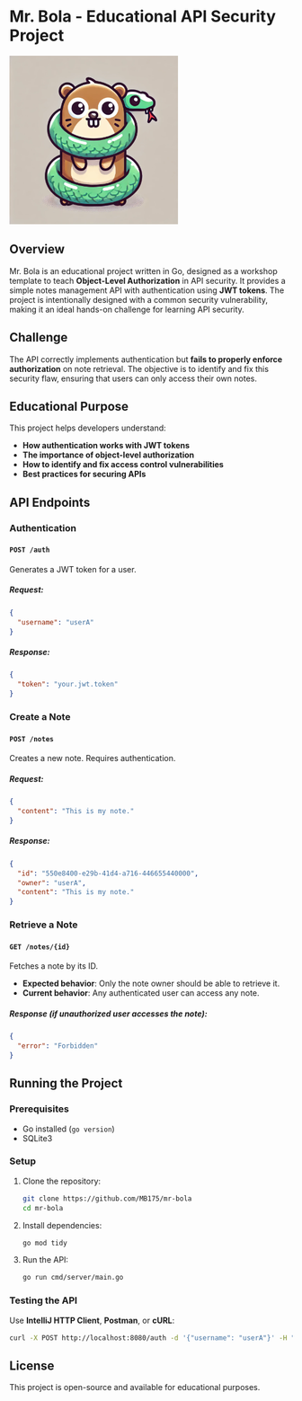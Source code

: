 # Mr. Bola - Educational API Security Project

<img src="icon.webp" height=300px>

## Overview
Mr. Bola is an educational project written in Go, designed as a workshop template to teach **Object-Level Authorization** in API security. It provides a simple notes management API with authentication using **JWT tokens**. The project is intentionally designed with a common security vulnerability, making it an ideal hands-on challenge for learning API security.

## Challenge
The API correctly implements authentication but **fails to properly enforce authorization** on note retrieval. The objective is to identify and fix this security flaw, ensuring that users can only access their own notes.

## Educational Purpose
This project helps developers understand:
- **How authentication works with JWT tokens**
- **The importance of object-level authorization**
- **How to identify and fix access control vulnerabilities**
- **Best practices for securing APIs**

## API Endpoints

### Authentication
#### `POST /auth`
Generates a JWT token for a user.
##### Request:
```json
{
  "username": "userA"
}
```
##### Response:
```json
{
  "token": "your.jwt.token"
}
```

### Create a Note
#### `POST /notes`
Creates a new note. Requires authentication.
##### Request:
```json
{
  "content": "This is my note."
}
```
##### Response:
```json
{
  "id": "550e8400-e29b-41d4-a716-446655440000",
  "owner": "userA",
  "content": "This is my note."
}
```

### Retrieve a Note
#### `GET /notes/{id}`
Fetches a note by its ID.
- **Expected behavior**: Only the note owner should be able to retrieve it.
- **Current behavior**: Any authenticated user can access any note.

##### Response (if unauthorized user accesses the note):
```json
{
  "error": "Forbidden"
}
```

## Running the Project
### Prerequisites
- Go installed (`go version`)
- SQLite3

### Setup
1. Clone the repository:
   ```sh
   git clone https://github.com/MB175/mr-bola
   cd mr-bola
   ```
2. Install dependencies:
   ```sh
   go mod tidy
   ```
3. Run the API:
   ```sh
   go run cmd/server/main.go
   ```

### Testing the API
Use **IntelliJ HTTP Client**, **Postman**, or **cURL**:
```sh
curl -X POST http://localhost:8080/auth -d '{"username": "userA"}' -H "Content-Type: application/json"
```

## License
This project is open-source and available for educational purposes.

